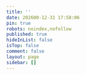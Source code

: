 ```yaml
---
title: ''
date: 202600-12-31 17:58:06
pin: true
robots: noindex,nofollow
published: true
hideInList: false
isTop: false
comment: false
layout: page
sidebar: []
---
```

<p class="p center logo ultra" style="text-align:center"><i class="fa-solid fa-star-of-david" style="color:#a6d5fa" title="欢迎"></i></p>
